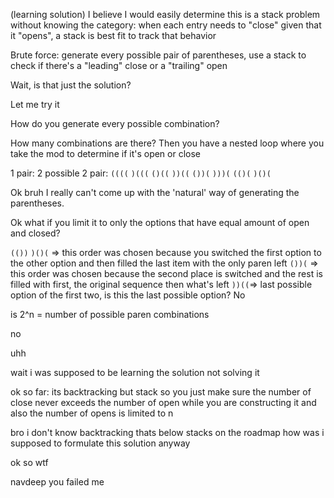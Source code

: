 (learning solution)
I believe I would easily determine this is a stack problem without knowing the category: when each entry needs to "close" given that it "opens", a stack is best fit to track that behavior

Brute force: generate every possible pair of parentheses, use a stack to check if there's a "leading" close or a "trailing" open

Wait, is that just the solution?

Let me try it

How do you generate every possible combination?

How many combinations are there? Then you have a nested loop where you take the mod to determine if it's open or close

1 pair: 2 possible
2 pair:
`((((`
`)(((`
`()((`
`))((`
`())(`
`)))(`
`(()(`
`)()(`

Ok bruh I really can't come up with the 'natural' way of generating the parentheses. 

Ok what if you limit it to only the options that have equal amount of open and closed?

`(())`
`)()(` => this order was chosen because you switched the first option to the other option and then filled the last item with the only paren left
`())(` => this order was chosen because the second place is switched and the rest is filled with first, the original sequence then what's left
`))((`=> last possible option of the first two, is this the last possible option?
No

is 2^n = number of possible paren combinations

no

uhh

wait i was supposed to be learning the solution not solving it

ok so far: its backtracking but stack so you just make sure the number of close never exceeds the number of open while you are constructing it and also the number of opens is limited to n

bro i don't know backtracking thats below stacks on the roadmap how was i supposed to formulate this solution anyway

ok so wtf 

navdeep you failed me

